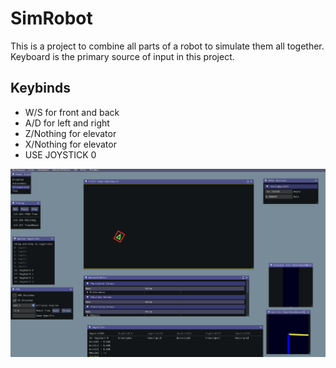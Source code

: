 # SimRobot

This is a project to combine all parts of a robot to simulate them all together. Keyboard is the primary source of input in this project.

## Keybinds

- W/S for front and back
- A/D for left and right
- Z/Nothing for elevator
- X/Nothing for elevator
- USE JOYSTICK 0

![Demo Looks](readmeAssets/demo.png)
